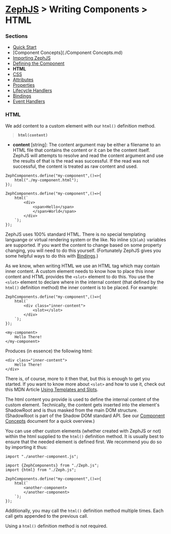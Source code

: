 # [ZephJS](../README.md) > Writing Components > HTML

### Sections

- [Quick Start](./ComponentQuickStart.md)
- [Component Concepts](./Component Concepts.md)
- [Importing ZephJS](./ComponentImporting.md)
- [Defining the Component](./ComponentDefinition.md)
- **HTML**
- [CSS](./ComponentStyling.md)
- [Attributes](./ComponentAttributes.md)
- [Properties](./ComponentProperties.md)
- [Lifecycle Handlers](./ComponentLifecycleHandlers.md)
- [Bindings](./ComponentBindings.md)
- [Event Handlers](./ComponentEvents.md)

### HTML

We add content to a custom element with our `html()` definition method.

> **`html(content)`**
 - **content** [string]: The content argument may be either a filename to an HTML file that contains the content or it can be the content itself.  ZephJS will attempts to resolve and read the content argument and use the results of that is the read was successful. If the read was not successful, the content is treated as raw content and used.

```
ZephComponents.define("my-component",()=>{
	html("./my-component.html");
});
```
```
ZephComponents.define("my-component",()=>{
	html(`
		<div>
			<span>Hello</span>
			</span>World</span>
		</div>
	`);
});
```

ZephJS uses 100% standard HTML. There is no special templating languange or virtual rendering system or the like. No inline `${blah}` variables are supported. If you want the content to change based on some property changing, you will need to do this yourself. (Fortunately ZephJS gives you some helpful ways to do this with [Bindings](./ComponentBindings.md).)

As we know, when writing HTML we use an HTML tag which may contain inner content.  A custom element needs to know how to place this inner content and HTML provides the `<slot>` element to do this. You use the `<slot>` element to declare where in the internal content (that defined by the `html()` definition method) the inner content is to be placed.  For example:

```
ZephComponents.define("my-component",()=>{
	html(`
		<div class="inner-content">
			<slot></slot>
		</div>
	`);
});
```
```
<my-component>
	Hello There!
</my-component>
```

Produces (in essence) the following html:

```
<div class="inner-content">
	Hello There!
</div>
```

There is, of course, more to it then that, but this is enough to get you started.  If you want to know more about `<slot>` and how to use it, check out this MDN Article [Using Templates and Slots](https://developer.mozilla.org/en-US/docs/Web/Web_Components/Using_templates_and_slots).

The html content you provide is used to define the internal content of the custom element.  Technically, the content gets inserted into the element's ShadowRoot and is thus masked from the main DOM structure. (ShadowRoot is part of the Shadow DOM standard API. See our [Component Concepts](./ComponentConcepts.md) document for a quick overview.)

You can use other custom elements (whether created with ZephJS or not) within the html supplied to the `html()` definition method.  It is usually best to ensure that the needed element is defined first. We recommend you do so by importing it thus:

```
import "./another-component.js";

import {ZephComponents} from "./Zeph.js";
import {html} from "./Zeph.js";

ZephComponents.define("my-component",()=>{
	html(`
		<another-component>
		</another-component>
	`);
});
```

Additionally, you may call the `html()` definition method multiple times.  Each call gets appended to the previous call.

Using a `html()` definition method is not required.
